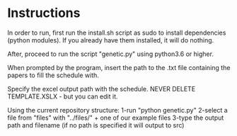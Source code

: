 # Instructions

In order to run, first run the install.sh script as sudo to install dependencies (python modules).
If you already have them installed, it will do nothing.

After, proceed to run the script "genetic.py" using python3.6 or higher.

When prompted by the program, insert the path to the .txt file containing the papers to fill the schedule with.

Specify the excel output path with the schedule.
NEVER DELETE TEMPLATE.XSLX - but you can edit it. 

Using the current repository structure:
	1-run "python genetic.py"
	2-select a file from "files" with "../files/" + one of our example files
	3-type the output path and filename (if no path is specified it will output to src)

